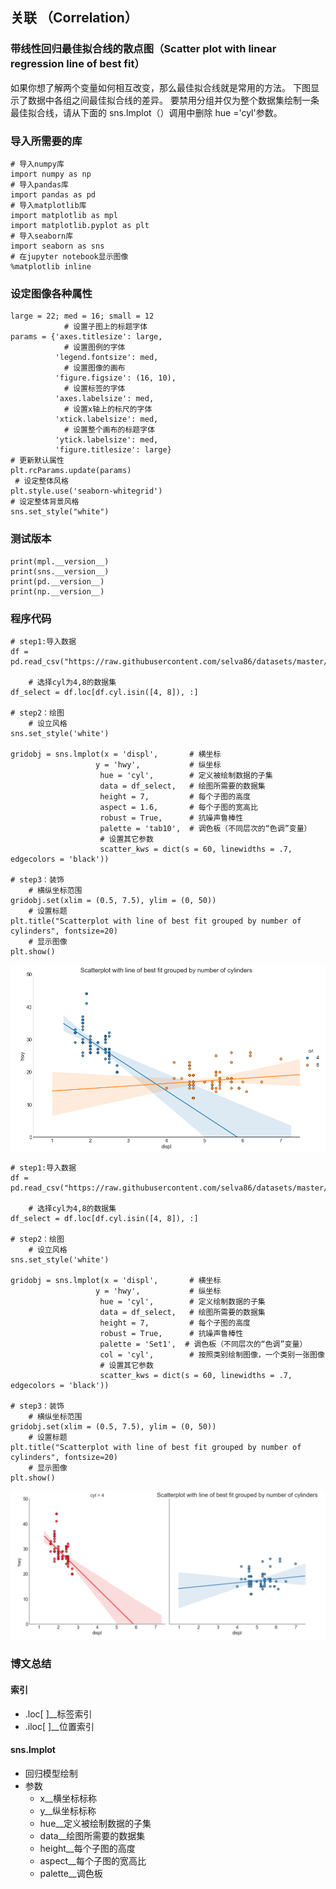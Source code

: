 
## 关联 （Correlation）


### 带线性回归最佳拟合线的散点图（Scatter plot with linear regression line of best fit） 



如果你想了解两个变量如何相互改变，那么最佳拟合线就是常用的方法。 下图显示了数据中各组之间最佳拟合线的差异。 要禁用分组并仅为整个数据集绘制一条最佳拟合线，请从下面的 sns.lmplot（）调用中删除 hue ='cyl'参数。


### 导入所需要的库

```
# 导入numpy库
import numpy as np
# 导入pandas库
import pandas as pd
# 导入matplotlib库
import matplotlib as mpl
import matplotlib.pyplot as plt
# 导入seaborn库
import seaborn as sns
# 在jupyter notebook显示图像
%matplotlib inline
```


### 设定图像各种属性

```
large = 22; med = 16; small = 12
            # 设置子图上的标题字体
params = {'axes.titlesize': large,  
            # 设置图例的字体
          'legend.fontsize': med,
            # 设置图像的画布
          'figure.figsize': (16, 10),  
            # 设置标签的字体
          'axes.labelsize': med, 
            # 设置x轴上的标尺的字体
          'xtick.labelsize': med,  
            # 设置整个画布的标题字体
          'ytick.labelsize': med,  
          'figure.titlesize': large}  
# 更新默认属性
plt.rcParams.update(params)  
 # 设定整体风格
plt.style.use('seaborn-whitegrid')
# 设定整体背景风格
sns.set_style("white")  
```

### 测试版本

```
print(mpl.__version__)
print(sns.__version__)
print(pd.__version__)
print(np.__version__)
```
### 程序代码


```
# step1:导入数据
df = pd.read_csv("https://raw.githubusercontent.com/selva86/datasets/master/mpg_ggplot2.csv")

    # 选择cyl为4,8的数据集
df_select = df.loc[df.cyl.isin([4, 8]), :]

# step2：绘图
    # 设立风格
sns.set_style('white')
                   
gridobj = sns.lmplot(x = 'displ',       # 横坐标
                   y = 'hwy',           # 纵坐标 
                    hue = 'cyl',        # 定义被绘制数据的子集
                    data = df_select,   # 绘图所需要的数据集
                    height = 7,         # 每个子图的高度
                    aspect = 1.6,       # 每个子图的宽高比
                    robust = True,      # 抗噪声鲁棒性 
                    palette = 'tab10',  # 调色板（不同层次的“色调”变量）
                    # 设置其它参数
                    scatter_kws = dict(s = 60, linewidths = .7, edgecolors = 'black'))

# step3：装饰
    # 横纵坐标范围
gridobj.set(xlim = (0.5, 7.5), ylim = (0, 50))
    # 设置标题
plt.title("Scatterplot with line of best fit grouped by number of cylinders", fontsize=20)
    # 显示图像
plt.show()
```
![chapter1-0.png](res/chapter3-1.png)


```
# step1:导入数据
df = pd.read_csv("https://raw.githubusercontent.com/selva86/datasets/master/mpg_ggplot2.csv")

    # 选择cyl为4,8的数据集
df_select = df.loc[df.cyl.isin([4, 8]), :]

# step2：绘图
    # 设立风格
sns.set_style('white')
                   
gridobj = sns.lmplot(x = 'displ',       # 横坐标
                   y = 'hwy',           # 纵坐标 
                    hue = 'cyl',        # 定义绘制数据的子集
                    data = df_select,   # 绘图所需要的数据集
                    height = 7,         # 每个子图的高度
                    robust = True,      # 抗噪声鲁棒性
                    palette = 'Set1',  # 调色板（不同层次的“色调”变量）
                    col = 'cyl',        # 按照类别绘制图像，一个类别一张图像      
                    # 设置其它参数
                    scatter_kws = dict(s = 60, linewidths = .7, edgecolors = 'black'))

# step3：装饰
    # 横纵坐标范围
gridobj.set(xlim = (0.5, 7.5), ylim = (0, 50))
    # 设置标题
plt.title("Scatterplot with line of best fit grouped by number of cylinders", fontsize=20)
    # 显示图像
plt.show()
```

![chapter1-0.png](res/chapter3-2.png)


### 博文总结

#### 索引
- .loc[ ]__标签索引
- .iloc[ ]__位置索引

#### sns.lmplot
- 回归模型绘制
- 参数
    - x__横坐标标称
    - y__纵坐标标称
    - hue__定义被绘制数据的子集
    - data__绘图所需要的数据集
    - height__每个子图的高度
    - aspect__每个子图的宽高比
    - palette__调色板













































